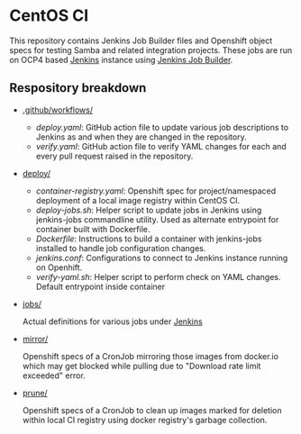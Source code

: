 # CentOS CI

This repository contains Jenkins Job Builder files and Openshift object specs for testing Samba and related integration projects. These jobs are run on OCP4 based [Jenkins][ocp4-jenkins] instance using [Jenkins Job Builder][jjb].

[ocp4-jenkins]: https://jenkins-samba.apps.ocp.cloud.ci.centos.org/
[jjb]: https://jenkins-job-builder.readthedocs.io/en/latest/

## Respository breakdown

- [.github/workflows/](https://github.com/samba-in-kubernetes/samba-centosci/tree/main/.github/workflows)
	- *deploy.yaml*: GitHub action file to update various job descriptions to Jenkins as and when they are changed in the repository.
	- *verify.yaml*: GitHub action file to verify YAML changes for each and every pull request raised in the repository.
- [deploy/](https://github.com/samba-in-kubernetes/samba-centosci/tree/main/deploy)
	- *container-registry.yaml*: Openshift spec for project/namespaced deployment of a local image registry within CentOS CI.
	- *deploy-jobs.sh*: Helper script to update jobs in Jenkins using jenkins-jobs commandline utility. Used as alternate entrypoint for container built with Dockerfile.
	- *Dockerfile*: Instructions to build a container with jenkins-jobs installed to handle job configuration changes.
	- *jenkins.conf*: Configurations to connect to Jenkins instance running on Openhift.
	- *verify-yaml.sh*: Helper script to perform check on YAML changes. Default entrypoint inside container

- [jobs/](https://github.com/samba-in-kubernetes/samba-centosci/tree/main/jobs)

	Actual definitions for various jobs under [Jenkins][ocp4-jenkins]

- [mirror/](https://github.com/samba-in-kubernetes/samba-centosci/tree/main/mirror)

	Openshift specs of a CronJob mirroring those images from docker.io which may get blocked while pulling due to "Download rate limit exceeded" error.
- [prune/](https://github.com/samba-in-kubernetes/samba-centosci/tree/main/prune)

	Openshift specs of a CronJob to clean up images marked for deletion within local CI registry using docker registry's garbage collection.
